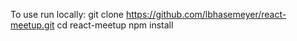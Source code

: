 To use run locally:
git clone https://github.com/lbhasemeyer/react-meetup.git
cd react-meetup
npm install
